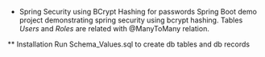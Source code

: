 * Spring Security using BCrypt Hashing for passwords
Spring Boot demo project demonstrating spring security using bcrypt hashing.
Tables _Users_ and _Roles_ are related with @ManyToMany relation.


** Installation
Run Schema_Values.sql to create db tables and db records

